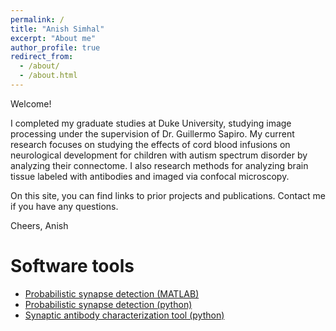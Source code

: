 ```yaml
---
permalink: /
title: "Anish Simhal"
excerpt: "About me"
author_profile: true
redirect_from: 
  - /about/
  - /about.html
---
```


Welcome! 

I completed my graduate studies at Duke University, studying image processing under the supervision of Dr. Guillermo Sapiro.  My current research focuses on studying the effects of cord blood infusions on neurological development for children with autism spectrum disorder by analyzing their connectome.  I also research methods for analyzing brain tissue labeled with antibodies and imaged via confocal microscopy.

On this site, you can find links to prior projects and publications.  Contact me if you have any questions. 

Cheers, 
Anish 



Software tools 
======
- [Probabilistic synapse detection (MATLAB)](https://github.com/aksimhal/synapse-detection-examples)
- [Probabilistic synapse detection (python)](https://github.com/aksimhal/synapse-detection-examples)
- [Synaptic antibody characterization tool (python)](https://aksimhal.github.io/SynapseAnalysis/)


